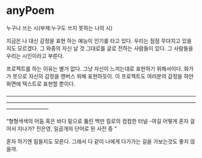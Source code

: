 # anyPoem
 누구나 쓰는 시(부제:누구도 쓰지 못하는 나의 시)

지금은 나 대신 감정을 표현 하는 예능이 인기를 타고 있다.
우리는 점점 무뎌지고 있을지도 모르겠다.
그 와중의 자신 날 것 그대로를 글로 전하는 사람들이 있다.
그 사람들을 우리는 시인이라고 부른다.

프로젝트를 하는 이유는 별거 없다.
그냥 자신이 느끼는대로 표현하기 위해서이다.
화가가 붓으로 자신의 감정을 캔버스 위해 표현하듯이.
이 프로젝트도 여러분의 감정을 하얀 화면에 텍스트로 표현할 뿐이다.

————————————————————————————————————————————————————————————————————————————————

“형형색색의 어둠 혹은
바다 밑으로 뚫린 백만 킬로의 컴컴한 터널
-여길 어떻게 혼자 걸어서 지나가?
진은영, 일곱개의 단어로 된 사전 중
”

혼자 하기엔 힘들지도 모른다.
그래서 다 같이 나에게 다가가는 길을 가보는것도 좋지 않을까.
